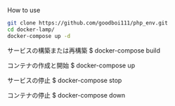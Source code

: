 How to use

```bash
git clone https://github.com/goodboi111/php_env.git
cd docker-lamp/
docker-compose up -d
```
サービスの構築または再構築
$ docker-compose build

コンテナの作成と開始
$ docker-compose up

サービスの停止
$ docker-compose stop

コンテナの停止
$ docker-compose down

